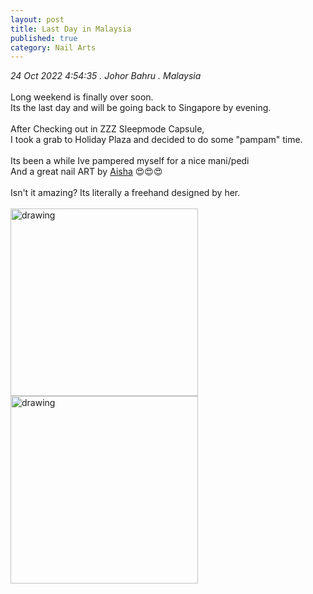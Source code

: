 ```yaml
---
layout: post
title: Last Day in Malaysia
published: true
category: Nail Arts
---
```

_24 Oct 2022 4:54:35 .  Johor Bahru . Malaysia_
<br>
<br>
Long weekend is finally over soon.
<br>
Its the last day and will be going back to Singapore by evening.
<br>
<br>
After Checking out in ZZZ Sleepmode Capsule,
<br>
I took a grab to Holiday Plaza and decided to do some "pampam" time.
<br>
<br>
Its been a while Ive pampered myself for a nice mani/pedi
<br>
And a great nail ART by [Aisha](https://www.facebook.com/profile.php?id=100063505302557) 😍😍😍
<br>
<br>
Isn't it amazing? Its literally a freehand designed by her.
<br>
<br>
<img src="https://drive.google.com/uc?export=view&id=1u1X3ZWZjvNdqjqTo9GeCObXzH-uAvYAr" alt="drawing" width="300"/> 
<br>
<img src="https://drive.google.com/uc?export=view&id=19PrS-8jOU9Q-ZyGMyIqVGB2DOWAH6X8F" alt="drawing" width="300"/>
<br>



